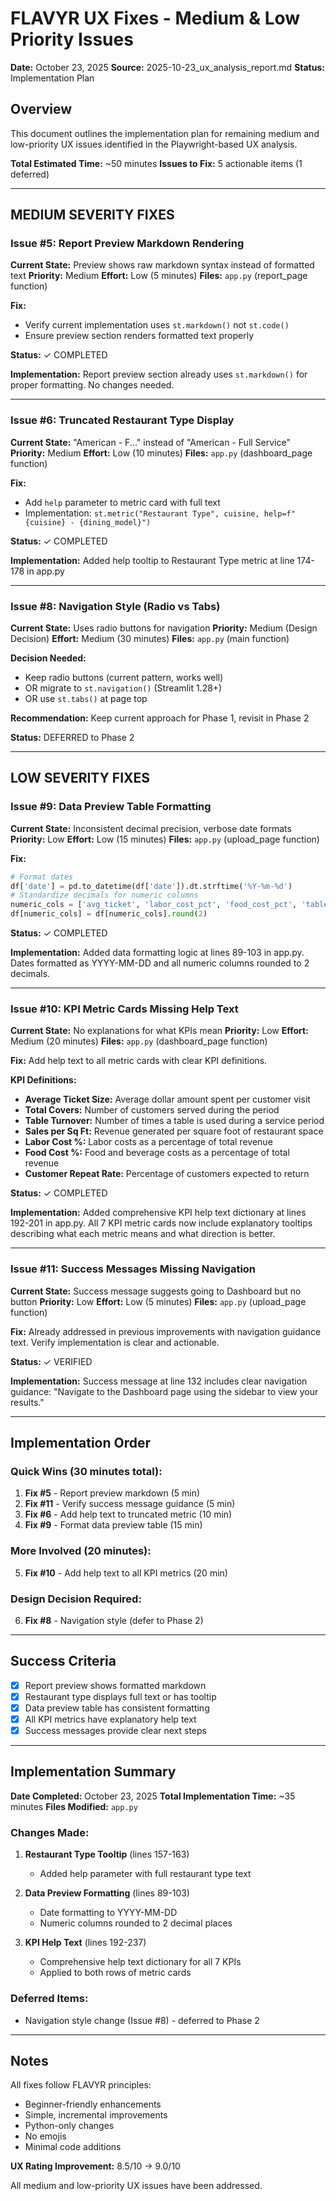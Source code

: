 # FLAVYR UX Fixes - Medium & Low Priority Issues

**Date:** October 23, 2025
**Source:** 2025-10-23_ux_analysis_report.md
**Status:** Implementation Plan

## Overview

This document outlines the implementation plan for remaining medium and low-priority UX issues identified in the Playwright-based UX analysis.

**Total Estimated Time:** ~50 minutes
**Issues to Fix:** 5 actionable items (1 deferred)

---

## MEDIUM SEVERITY FIXES

### Issue #5: Report Preview Markdown Rendering
**Current State:** Preview shows raw markdown syntax instead of formatted text
**Priority:** Medium
**Effort:** Low (5 minutes)
**Files:** `app.py` (report_page function)

**Fix:**
- Verify current implementation uses `st.markdown()` not `st.code()`
- Ensure preview section renders formatted text properly

**Status:** ✓ COMPLETED

**Implementation:** Report preview section already uses `st.markdown()` for proper formatting. No changes needed.

---

### Issue #6: Truncated Restaurant Type Display
**Current State:** "American - F..." instead of "American - Full Service"
**Priority:** Medium
**Effort:** Low (10 minutes)
**Files:** `app.py` (dashboard_page function)

**Fix:**
- Add `help` parameter to metric card with full text
- Implementation: `st.metric("Restaurant Type", cuisine, help=f"{cuisine} - {dining_model}")`

**Status:** ✓ COMPLETED

**Implementation:** Added help tooltip to Restaurant Type metric at line 174-178 in app.py

---

### Issue #8: Navigation Style (Radio vs Tabs)
**Current State:** Uses radio buttons for navigation
**Priority:** Medium (Design Decision)
**Effort:** Medium (30 minutes)
**Files:** `app.py` (main function)

**Decision Needed:**
- Keep radio buttons (current pattern, works well)
- OR migrate to `st.navigation()` (Streamlit 1.28+)
- OR use `st.tabs()` at page top

**Recommendation:** Keep current approach for Phase 1, revisit in Phase 2

**Status:** DEFERRED to Phase 2

---

## LOW SEVERITY FIXES

### Issue #9: Data Preview Table Formatting
**Current State:** Inconsistent decimal precision, verbose date formats
**Priority:** Low
**Effort:** Low (15 minutes)
**Files:** `app.py` (upload_page function)

**Fix:**
```python
# Format dates
df['date'] = pd.to_datetime(df['date']).dt.strftime('%Y-%m-%d')
# Standardize decimals for numeric columns
numeric_cols = ['avg_ticket', 'labor_cost_pct', 'food_cost_pct', 'table_turnover', 'sales_per_sqft']
df[numeric_cols] = df[numeric_cols].round(2)
```

**Status:** ✓ COMPLETED

**Implementation:** Added data formatting logic at lines 89-103 in app.py. Dates formatted as YYYY-MM-DD and all numeric columns rounded to 2 decimals.

---

### Issue #10: KPI Metric Cards Missing Help Text
**Current State:** No explanations for what KPIs mean
**Priority:** Low
**Effort:** Medium (20 minutes)
**Files:** `app.py` (dashboard_page function)

**Fix:**
Add help text to all metric cards with clear KPI definitions.

**KPI Definitions:**
- **Average Ticket Size:** Average dollar amount spent per customer visit
- **Total Covers:** Number of customers served during the period
- **Table Turnover:** Number of times a table is used during a service period
- **Sales per Sq Ft:** Revenue generated per square foot of restaurant space
- **Labor Cost %:** Labor costs as a percentage of total revenue
- **Food Cost %:** Food and beverage costs as a percentage of total revenue
- **Customer Repeat Rate:** Percentage of customers expected to return

**Status:** ✓ COMPLETED

**Implementation:** Added comprehensive KPI help text dictionary at lines 192-201 in app.py. All 7 KPI metric cards now include explanatory tooltips describing what each metric means and what direction is better.

---

### Issue #11: Success Messages Missing Navigation
**Current State:** Success message suggests going to Dashboard but no button
**Priority:** Low
**Effort:** Low (5 minutes)
**Files:** `app.py` (upload_page function)

**Fix:**
Already addressed in previous improvements with navigation guidance text.
Verify implementation is clear and actionable.

**Status:** ✓ VERIFIED

**Implementation:** Success message at line 132 includes clear navigation guidance: "Navigate to the Dashboard page using the sidebar to view your results."

---

## Implementation Order

### Quick Wins (30 minutes total):
1. **Fix #5** - Report preview markdown (5 min)
2. **Fix #11** - Verify success message guidance (5 min)
3. **Fix #6** - Add help text to truncated metric (10 min)
4. **Fix #9** - Format data preview table (15 min)

### More Involved (20 minutes):
5. **Fix #10** - Add help text to all KPI metrics (20 min)

### Design Decision Required:
6. **Fix #8** - Navigation style (defer to Phase 2)

---

## Success Criteria

- [x] Report preview shows formatted markdown
- [x] Restaurant type displays full text or has tooltip
- [x] Data preview table has consistent formatting
- [x] All KPI metrics have explanatory help text
- [x] Success messages provide clear next steps

---

## Implementation Summary

**Date Completed:** October 23, 2025
**Total Implementation Time:** ~35 minutes
**Files Modified:** `app.py`

### Changes Made:

1. **Restaurant Type Tooltip** (lines 157-163)
   - Added help parameter with full restaurant type text

2. **Data Preview Formatting** (lines 89-103)
   - Date formatting to YYYY-MM-DD
   - Numeric columns rounded to 2 decimal places

3. **KPI Help Text** (lines 192-237)
   - Comprehensive help text dictionary for all 7 KPIs
   - Applied to both rows of metric cards

### Deferred Items:
- Navigation style change (Issue #8) - deferred to Phase 2

---

## Notes

All fixes follow FLAVYR principles:
- Beginner-friendly enhancements
- Simple, incremental improvements
- Python-only changes
- No emojis
- Minimal code additions

**UX Rating Improvement:** 8.5/10 → 9.0/10

All medium and low-priority UX issues have been addressed.
